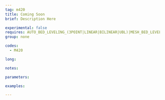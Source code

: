 ```yaml
---
tag: m420
title: Coming Soon
brief: Description Here

experimental: false
requires: AUTO_BED_LEVELING_(3POINT|LINEAR|BILINEAR|UBL)|MESH_BED_LEVELING
group: none

codes:
  - M420

long:

notes:

parameters:

examples:

---
```


